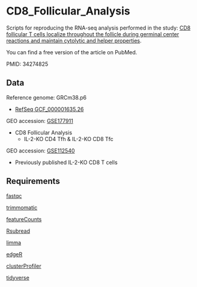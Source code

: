 # CD8_Follicular_Analysis
Scripts for reproducing the RNA-seq analysis performed in the study: [CD8 follicular T cells localize throughout the follicle during germinal center reactions and maintain cytolytic and helper properties](https://doi.org/10.1016/j.jaut.2021.102690).

You can find a free version of the article on PubMed.

PMID: 34274825

## Data

Reference genome: GRCm38.p6
- [RefSeq GCF_000001635.26](https://www.ncbi.nlm.nih.gov/data-hub/genome/GCF_000001635.26/)


GEO accession: [GSE177911](https://www.ncbi.nlm.nih.gov/geo/query/acc.cgi?acc=GSE177911)
- CD8 Follicular Analysis
  - IL-2-KO CD4 Tfh & IL-2-KO CD8 Tfc

GEO accession: [GSE112540](https://www.ncbi.nlm.nih.gov/geo/query/acc.cgi?acc=GSE112540)
- Previously published IL-2-KO CD8 T cells

## Requirements

[fastqc](https://www.bioinformatics.babraham.ac.uk/projects/fastqc/)

[trimmomatic](https://doi.org/10.1093/bioinformatics/btu170)

[featureCounts](https://doi.org/10.1093/bioinformatics/btt656)

[Rsubread](https://bioconductor.org/packages/release/bioc/html/Rsubread.html)

[limma](https://bioconductor.org/packages/release/bioc/html/limma.html)

[edgeR](https://bioconductor.org/packages/release/bioc/html/edgeR.html)

[clusterProfiler](https://bioconductor.org/packages/release/bioc/html/clusterProfiler.html)

[tidyverse](https://www.tidyverse.org)


 
